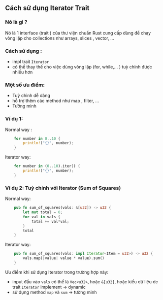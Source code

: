 ## Cách sử dụng Iterator Trait 

### Nó là gì ? 

Nó là 1 interface (trait ) của thư viện chuẩn Rust cung cấp dùng để chạy vòng lặp cho collections như arrays, slices , vector, ...

### Cách sử dụng : 

- impl trait `Iterator`
- có thể thay thế cho việc dùng vòng lặp (for, while,… ) tuỳ chỉnh được nhiều hơn

### Một số ưu điểm:

- Tuỳ chỉnh dễ dàng
- hỗ trợ thêm các method như map , filter, …
- Tường minh

### Ví dụ 1: 

Normal way :

```rust
    for number in 0..10 {
        println!("{}", number);
    }
```

Iterator  way:

```rust
    for number in (0..10).iter() {
        println!("{}", number);
    }
```

### Ví dụ 2: Tuỳ chỉnh với Iterator (Sum of Squares)

Normal way:
```rust
    pub fn sum_of_squares(vals: &[u32]) -> u32 {
        let mut total = 0;
        for val in vals {
            total += val*val;
        }
        total
    }
```
Iterator way:

```rust
    pub fn sum_of_squares(vals: impl Iterator<Item = u32>) -> u32 {
		vals.map(|value| value * value).sum()
    }
```
Ưu điểm khi sử dụng Iterator trong trường hợp này:

+ input đầu vào `vals` có thể là `Vec<u32>`, hoặc `&[u32]`, hoặc kiểu dữ liệu dc trait `Iterator` implement -> dynamic
+ sử dụng method `map` và `sum` -> tường minh 





